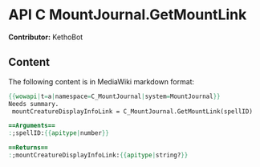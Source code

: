 # API C MountJournal.GetMountLink

**Contributor:** KethoBot

## Content

The following content is in MediaWiki markdown format:

```mediawiki
{{wowapi|t=a|namespace=C_MountJournal|system=MountJournal}}
Needs summary.
 mountCreatureDisplayInfoLink = C_MountJournal.GetMountLink(spellID)

==Arguments==
:;spellID:{{apitype|number}}

==Returns==
:;mountCreatureDisplayInfoLink:{{apitype|string?}}
```
